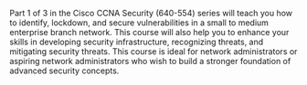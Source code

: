 Part 1 of 3 in the Cisco CCNA Security (640-554) series will teach you how to identify, lockdown, and secure vulnerabilities in a small to medium enterprise branch network. This course will also help you to enhance your skills in developing security infrastructure, recognizing threats, and mitigating security threats. This course is ideal for network administrators or aspiring network administrators who wish to build a stronger foundation of advanced security concepts.
